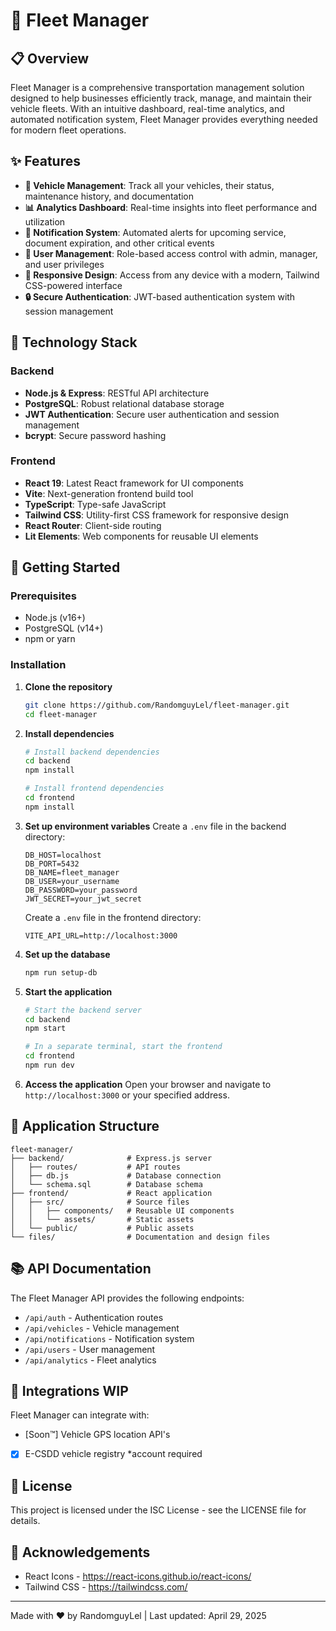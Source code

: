 # 🚚 Fleet Manager



## 📋 Overview

Fleet Manager is a comprehensive transportation management solution designed to help businesses efficiently track, manage, and maintain their vehicle fleets. With an intuitive dashboard, real-time analytics, and automated notification system, Fleet Manager provides everything needed for modern fleet operations.

## ✨ Features

- **🚗 Vehicle Management**: Track all your vehicles, their status, maintenance history, and documentation
- **📊 Analytics Dashboard**: Real-time insights into fleet performance and utilization
- **🔔 Notification System**: Automated alerts for upcoming service, document expiration, and other critical events
- **👤 User Management**: Role-based access control with admin, manager, and user privileges
- **📱 Responsive Design**: Access from any device with a modern, Tailwind CSS-powered interface
- **🔒 Secure Authentication**: JWT-based authentication system with session management

## 🔧 Technology Stack

### Backend
- **Node.js & Express**: RESTful API architecture
- **PostgreSQL**: Robust relational database storage
- **JWT Authentication**: Secure user authentication and session management
- **bcrypt**: Secure password hashing

### Frontend
- **React 19**: Latest React framework for UI components
- **Vite**: Next-generation frontend build tool
- **TypeScript**: Type-safe JavaScript
- **Tailwind CSS**: Utility-first CSS framework for responsive design
- **React Router**: Client-side routing
- **Lit Elements**: Web components for reusable UI elements

## 🚀 Getting Started

### Prerequisites
- Node.js (v16+)
- PostgreSQL (v14+)
- npm or yarn

### Installation

1. **Clone the repository**
   ```bash
   git clone https://github.com/RandomguyLel/fleet-manager.git
   cd fleet-manager
   ```

2. **Install dependencies**
   ```bash
   # Install backend dependencies
   cd backend
   npm install
   
   # Install frontend dependencies
   cd frontend
   npm install
   ```

3. **Set up environment variables**
   Create a `.env` file in the backend directory:
   ```
   DB_HOST=localhost
   DB_PORT=5432
   DB_NAME=fleet_manager
   DB_USER=your_username
   DB_PASSWORD=your_password
   JWT_SECRET=your_jwt_secret
   ```
   Create a `.env` file in the frontend directory:
   ```
   VITE_API_URL=http://localhost:3000
   ```

4. **Set up the database**
   ```bash
   npm run setup-db
   ```

5. **Start the application**
   ```bash
   # Start the backend server
   cd backend
   npm start
   
   # In a separate terminal, start the frontend
   cd frontend
   npm run dev
   ```

6. **Access the application**
   Open your browser and navigate to `http://localhost:3000` or your specified address.

## 📱 Application Structure

```
fleet-manager/
├── backend/              # Express.js server
│   ├── routes/           # API routes
│   ├── db.js             # Database connection
│   └── schema.sql        # Database schema
├── frontend/             # React application
│   ├── src/              # Source files
│   │   ├── components/   # Reusable UI components
│   │   └── assets/       # Static assets
│   └── public/           # Public assets
└── files/                # Documentation and design files
```


## 📚 API Documentation

The Fleet Manager API provides the following endpoints:

- `/api/auth` - Authentication routes
- `/api/vehicles` - Vehicle management
- `/api/notifications` - Notification system
- `/api/users` - User management
- `/api/analytics` - Fleet analytics

## 🔄 Integrations WIP

Fleet Manager can integrate with:
- [Soon™] Vehicle GPS location API's

- [X] E-CSDD vehicle registry *account required

## 📄 License

This project is licensed under the ISC License - see the LICENSE file for details.

## 👏 Acknowledgements

- React Icons - https://react-icons.github.io/react-icons/
- Tailwind CSS - https://tailwindcss.com/

---

Made with ❤️ by RandomguyLel | Last updated: April 29, 2025
